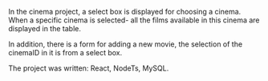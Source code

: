 In the cinema project, a select box is displayed for choosing a cinema.
When a specific cinema is selected- all the films available in this cinema are displayed in the table.

In addition, there is a form for adding a new movie, the selection of the cinemaID in it is from a select box.

The project was written: React, NodeTs, MySQL.
